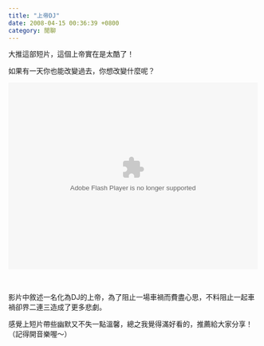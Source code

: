 ```yaml
---
title: "上帝DJ"
date: 2008-04-15 00:36:39 +0800
category: 閒聊
---
```

<p>大推這部短片，這個上帝實在是太酷了！</p><p>如果有一天你也能改變過去，你想改變什麼呢？</p><p><embed src="http://embed.wretch.cc/w000000000000Y2g2MjEwMjAwNS8zNzAyNw==" width="500" height="375" type="application/x-shockwave-flash" allowfullscreen="false" wmode="transparent"></embed></embed /></p><p> </embed /></p><p>影片中敘述一名化為DJ的上帝，為了阻止一場車禍而費盡心思，不料阻止一起車禍卻界二連三造成了更多悲劇。</p><p>感覺上短片帶些幽默又不失一點溫馨，總之我覺得滿好看的，推薦給大家分享！（記得開音樂喔～）</p></embed />
